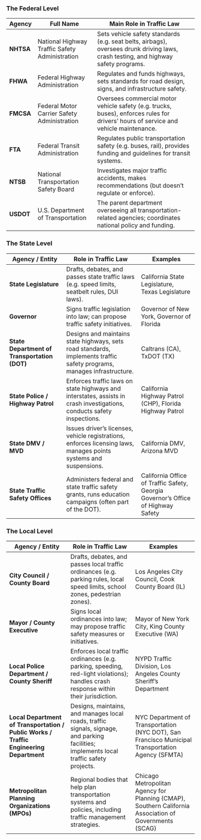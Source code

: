 ### The Federal Level

| **Agency** | **Full Name**                                  | **Main Role in Traffic Law**                                                                                                         |
| ---------- | ---------------------------------------------- | ------------------------------------------------------------------------------------------------------------------------------------ |
| **NHTSA**  | National Highway Traffic Safety Administration | Sets vehicle safety standards (e.g. seat belts, airbags), oversees drunk driving laws, crash testing, and highway safety programs.   |
| **FHWA**   | Federal Highway Administration                 | Regulates and funds highways, sets standards for road design, signs, and infrastructure safety.                                      |
| **FMCSA**  | Federal Motor Carrier Safety Administration    | Oversees commercial motor vehicle safety (e.g. trucks, buses), enforces rules for drivers’ hours of service and vehicle maintenance. |
| **FTA**    | Federal Transit Administration                 | Regulates public transportation safety (e.g. buses, rail), provides funding and guidelines for transit systems.                      |
| **NTSB**   | National Transportation Safety Board           | Investigates major traffic accidents, makes recommendations (but doesn’t regulate or enforce).                                       |
| **USDOT**  | U.S. Department of Transportation              | The parent department overseeing all transportation-related agencies; coordinates national policy and funding.                       |

### The State Level

| **Agency / Entity**                          | **Role in Traffic Law**                                                                                                | **Examples**                                                                     |
| -------------------------------------------- | ---------------------------------------------------------------------------------------------------------------------- | -------------------------------------------------------------------------------- |
| **State Legislature**                        | Drafts, debates, and passes state traffic laws (e.g. speed limits, seatbelt rules, DUI laws).                          | California State Legislature, Texas Legislature                                  |
| **Governor**                                 | Signs traffic legislation into law; can propose traffic safety initiatives.                                            | Governor of New York, Governor of Florida                                        |
| **State Department of Transportation (DOT)** | Designs and maintains state highways, sets road standards, implements traffic safety programs, manages infrastructure. | Caltrans (CA), TxDOT (TX)                                                        |
| **State Police / Highway Patrol**            | Enforces traffic laws on state highways and interstates, assists in crash investigations, conducts safety inspections. | California Highway Patrol (CHP), Florida Highway Patrol                          |
| **State DMV / MVD**                          | Issues driver’s licenses, vehicle registrations, enforces licensing laws, manages points systems and suspensions.      | California DMV, Arizona MVD                                                      |
| **State Traffic Safety Offices**             | Administers federal and state traffic safety grants, runs education campaigns (often part of the DOT).                 | California Office of Traffic Safety, Georgia Governor’s Office of Highway Safety |

### The Local Level

| **Agency / Entity**                                                                    | **Role in Traffic Law**                                                                                                                  | **Examples**                                                                                           |
| -------------------------------------------------------------------------------------- | ---------------------------------------------------------------------------------------------------------------------------------------- | ------------------------------------------------------------------------------------------------------ |
| **City Council / County Board**                                                        | Drafts, debates, and passes local traffic ordinances (e.g. parking rules, local speed limits, school zones, pedestrian zones).           | Los Angeles City Council, Cook County Board (IL)                                                       |
| **Mayor / County Executive**                                                           | Signs local ordinances into law; may propose traffic safety measures or initiatives.                                                     | Mayor of New York City, King County Executive (WA)                                                     |
| **Local Police Department / County Sheriff**                                           | Enforces local traffic ordinances (e.g. parking, speeding, red-light violations); handles crash response within their jurisdiction.      | NYPD Traffic Division, Los Angeles County Sheriff’s Department                                         |
| **Local Department of Transportation / Public Works / Traffic Engineering Department** | Designs, maintains, and manages local roads, traffic signals, signage, and parking facilities; implements local traffic safety projects. | NYC Department of Transportation (NYC DOT), San Francisco Municipal Transportation Agency (SFMTA)      |
| **Metropolitan Planning Organizations (MPOs)**                                         | Regional bodies that help plan transportation systems and policies, including traffic management strategies.                             | Chicago Metropolitan Agency for Planning (CMAP), Southern California Association of Governments (SCAG) |
